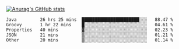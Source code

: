 [![Anurag's GitHub stats](https://github-readme-stats.vercel.app/api?username=sebasphere&count_private=true&theme=tokyonight)](https://github.com/anuraghazra/github-readme-stats)

<!--START_SECTION:waka-->
```text
Java         26 hrs 25 mins  ██████████████████████░░░   88.47 % 
Groovy       1 hr 22 mins    █░░░░░░░░░░░░░░░░░░░░░░░░   04.61 % 
Properties   40 mins         ▓░░░░░░░░░░░░░░░░░░░░░░░░   02.23 % 
JSON         21 mins         ▒░░░░░░░░░░░░░░░░░░░░░░░░   01.21 % 
Other        20 mins         ▒░░░░░░░░░░░░░░░░░░░░░░░░   01.14 % 
```
<!--END_SECTION:waka-->
